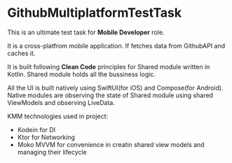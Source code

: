 # GithubMultiplatformTestTask

This is an ultimate test task for **Mobile Developer** role. 

It is a cross-platfrom mobile application. If fetches data from GithubAPI and caches it.

It is built following **Clean Code** principles for Shared module written in Kotlin.
Shared module holds all the bussiness logic.

All the UI is built natively using SwiftUI(for iOS) and Compose(for Android).
Native modules are observing the state of Shared module using shared ViewModels and observing LiveData.

KMM technologies used in project: 
- Kodein for DI
- Ktor for Networking
- Moko MVVM for convenience in creatin shared view models and managing their lifecycle
